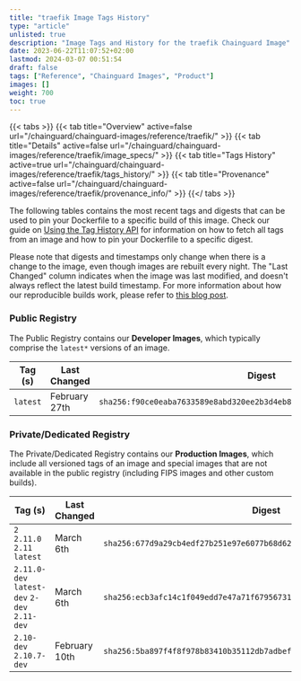 ```yaml
---
title: "traefik Image Tags History"
type: "article"
unlisted: true
description: "Image Tags and History for the traefik Chainguard Image"
date: 2023-06-22T11:07:52+02:00
lastmod: 2024-03-07 00:51:54
draft: false
tags: ["Reference", "Chainguard Images", "Product"]
images: []
weight: 700
toc: true
---
```


{{< tabs >}}
{{< tab title="Overview" active=false url="/chainguard/chainguard-images/reference/traefik/" >}}
{{< tab title="Details" active=false url="/chainguard/chainguard-images/reference/traefik/image_specs/" >}}
{{< tab title="Tags History" active=true url="/chainguard/chainguard-images/reference/traefik/tags_history/" >}}
{{< tab title="Provenance" active=false url="/chainguard/chainguard-images/reference/traefik/provenance_info/" >}}
{{</ tabs >}}

The following tables contains the most recent tags and digests that can be used to pin your Dockerfile to a specific build of this image. Check our guide on [Using the Tag History API](/chainguard/chainguard-images/using-the-tag-history-api/) for information on how to fetch all tags from an image and how to pin your Dockerfile to a specific digest.

Please note that digests and timestamps only change when there is a change to the image, even though images are rebuilt every night. The "Last Changed" column indicates when the image was last modified, and doesn't always reflect the latest build timestamp. For more information about how our reproducible builds work, please refer to [this blog post](https://www.chainguard.dev/unchained/reproducing-chainguards-reproducible-image-builds).

### Public Registry
The Public Registry contains our **Developer Images**, which typically comprise the `latest*` versions of an image.

| Tag (s)   | Last Changed  | Digest                                                                    |
|-----------|---------------|---------------------------------------------------------------------------|
|  `latest` | February 27th | `sha256:f90ce0eaba7633589e8abd320ee2b3d4eb88874f8c5d6a31c012b0cbb552fbb6` |


### Private/Dedicated Registry
The Private/Dedicated Registry contains our **Production Images**, which include all versioned tags of an image and special images that are not available in the public registry (including FIPS images and other custom builds).

| Tag (s)                                       | Last Changed  | Digest                                                                    |
|-----------------------------------------------|---------------|---------------------------------------------------------------------------|
|  `2` `2.11.0` `2.11` `latest`                 | March 6th     | `sha256:677d9a29cb4edf27b251e97e6077b68d62c605ce64cb6f58258b59ebcf29b59f` |
|  `2.11.0-dev` `latest-dev` `2-dev` `2.11-dev` | March 6th     | `sha256:ecb3afc14c1f049edd7e47a71f679567316b9abb31b8682aa8398750110a863e` |
|  `2.10-dev` `2.10.7-dev`                      | February 10th | `sha256:5ba897f4f8f978b83410b35112db7adbef1a54b7d158a9a3e90a88139d52355b` |


